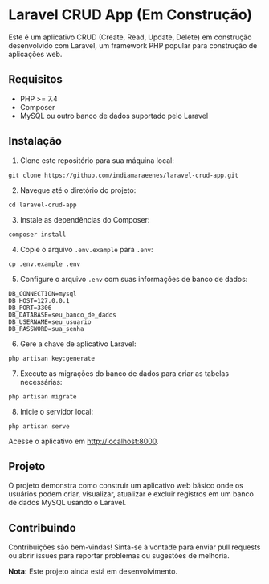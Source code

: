 # Laravel CRUD App (Em Construção)

Este é um aplicativo CRUD (Create, Read, Update, Delete) em construção desenvolvido com Laravel, um framework PHP popular para construção de aplicações web.

## Requisitos

- PHP >= 7.4
- Composer
- MySQL ou outro banco de dados suportado pelo Laravel

## Instalação

1. Clone este repositório para sua máquina local:

```
git clone https://github.com/indiamaraeenes/laravel-crud-app.git
```

2. Navegue até o diretório do projeto:

```
cd laravel-crud-app
```

3. Instale as dependências do Composer:

```
composer install
```

4. Copie o arquivo `.env.example` para `.env`:

```
cp .env.example .env
```

5. Configure o arquivo `.env` com suas informações de banco de dados:

```
DB_CONNECTION=mysql
DB_HOST=127.0.0.1
DB_PORT=3306
DB_DATABASE=seu_banco_de_dados
DB_USERNAME=seu_usuario
DB_PASSWORD=sua_senha
```

6. Gere a chave de aplicativo Laravel:

```
php artisan key:generate
```

7. Execute as migrações do banco de dados para criar as tabelas necessárias:

```
php artisan migrate
```

8. Inicie o servidor local:

```
php artisan serve
```

Acesse o aplicativo em [http://localhost:8000](http://localhost:8000).

## Projeto

O projeto demonstra como construir um aplicativo web básico onde os usuários podem criar, visualizar, atualizar e excluir registros em um banco de dados MySQL usando o Laravel.

## Contribuindo

Contribuições são bem-vindas! Sinta-se à vontade para enviar pull requests ou abrir issues para reportar problemas ou sugestões de melhoria.


**Nota:** Este projeto ainda está em desenvolvimento. 
